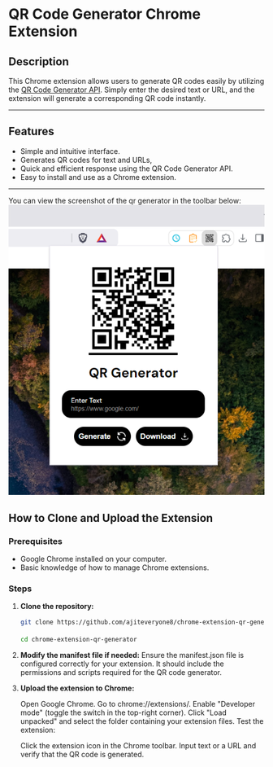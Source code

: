 # QR Code Generator Chrome Extension

## Description
This Chrome extension allows users to generate QR codes easily by utilizing the [QR Code Generator API](https://api.qrserver.com/v1/create-qr-code/). Simply enter the desired text or URL, and the extension will generate a corresponding QR code instantly.

---

## Features
- Simple and intuitive interface.
- Generates QR codes for text and URLs,
- Quick and efficient response using the QR Code Generator API.
- Easy to install and use as a Chrome extension.

---

You can view the screenshot of the qr generator in the toolbar below:
![QR Generator](Screenshot.png)

## How to Clone and Upload the Extension

### Prerequisites
- Google Chrome installed on your computer.
- Basic knowledge of how to manage Chrome extensions.

### Steps

1. **Clone the repository:**
   ```bash
   git clone https://github.com/ajiteveryone8/chrome-extension-qr-generator

   cd chrome-extension-qr-generator

2. **Modify the manifest file if needed:**
    Ensure the manifest.json file is configured correctly for your extension. It should include the permissions and scripts required for the QR code generator.

3. **Upload the extension to Chrome:**

    Open Google Chrome.
    Go to chrome://extensions/.
    Enable "Developer mode" (toggle the switch in the top-right corner).
    Click "Load unpacked" and select the folder containing your extension files.
    Test the extension:
    
    Click the extension icon in the Chrome toolbar.
    Input text or a URL and verify that the QR code is generated.
